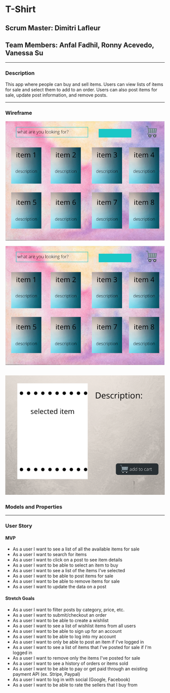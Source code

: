 # T-Shirt

## Scrum Master: Dimitri Lafleur

## Team Members: Anfal Fadhil, Ronny Acevedo, Vanessa Su

---

### Description

This app where people can buy and sell items. Users can view lists of items for sale and select them to add to an order. Users can also post items for sale, update post information, and remove posts.

---

### Wireframe

![welcome page](shopping.png)

![shopping area](shopping.png)

![selected item ](item.png)
---

### Models and Properties

---

### User Story

#### MVP

-   As a user I want to see a list of all the available items for sale
-   As a user I want to search for items
-   As a user I want to click on a post to see item details
-   As a user I want to be able to select an item to buy
-   As a user I want to see a list of the items I've selected
-   As a user I want to be able to post items for sale
-   As a user I want to be able to remove items for sale
-   As a user I want to update the data on a post

#### Stretch Goals

-   As a user I want to filter posts by category, price, etc.
-   As a user I want to submit/checkout an order
-   As a user I want to be able to create a wishlist
-   As a user I want to see a list of wishlist items from all users
-   As a user I want to be able to sign up for an account
-   As a user I want to be able to log into my account
-   As a user I want to only be able to post an item if I've logged in
-   As a user I want to see a list of items that I've posted for sale if I'm logged in
-   As a user I want to remove only the items I've posted for sale
-   As a user I want to see a history of orders or items sold
-   As a user I want to be able to pay or get paid through an existing payment API (ex. Stripe, Paypal)
-   As a user I want to log in with social (Google, Facebook)
-   As a user I want to be able to rate the sellers that I buy from
